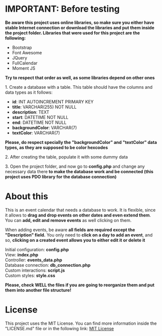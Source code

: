 # IMPORTANT: Before testing
<p><b>Be aware this project uses online libraries, so make sure you either have stable Internet connection 
or download the libraries and put them inside the project folder. Libraries that were used for this project 
are the following:</b></p>
<ul>
    <li>Bootstrap</li>
    <li>Font Awesome</li>
    <li>JQuery</li>
    <li>FullCalendar</li>
    <li>Moment JS</li>
</ul>
<p><b>Try to respect that order as well, as some libraries depend on other ones</b></p>

<p>1. Create a database with a table. This table should have the columns and data types as it follows:</p>
<ul>
    <li><b>id</b>: INT AUTOINCREMENT PRIMARY KEY</li>
    <li><b>title</b>: VARCHAR(255) NOT NULL</li>
    <li><b>description</b>: TEXT</li>
    <li><b>start</b>: DATETIME NOT NULL</li>
    <li><b>end</b>: DATETIME NOT NULL</li>
    <li><b>backgroundColor</b>: VARCHAR(7)</li>
    <li><b>textColor</b>: VARCHAR(7)</li>
</ul>
<p><b>Please, do respect specially the "backgroundColor" and "textColor" data types, as they are supposed 
to be color hexcodes</b></p>

<p>2. After creating the table, populate it with some dummy data</p>

<p>3. Open the project folder, and now go to <b>config.php</b> and change any necessary data there <b>to make
the database work and be connected (this project uses PDO library for the database connection)</b></p>

# About this
<p>This is an event calendar that needs a database to work. It is flexible, since it allows to <b>drag and drop events
on other dates and even extend them</b>. You can <b>add, edit and remove events</b> as well clicking on them.</p> 

<p>When adding events, be aware
<b>all fields are required except the "Description" field.</b> You only need to <b>click on a day to add an event</b>,
and so, <b>clicking on a created event allows you to either edit it or delete it</b></p>

<p>
Initial configuration: <b>config.php</b><br>
View: <b>index.php</b><br>
Controller: <b>events_data.php</b><br>
Database connection: <b>db_connection.php</b><br>
Custom interactions: <b>script.js</b><br>
Custom styles: <b>style.css</b>
</p>

<p><b>Please, check WELL the files if you are going to reorganize them and put them into another file structure!</b></p>

# License
This project uses the MIT License. You can find more information inside the "LICENSE.md" file or in the following link:
<a href="https://opensource.org/license/MIT/" target="_blank">MIT License</a>